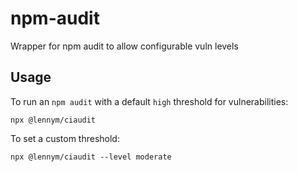 # npm-audit
Wrapper for npm audit to allow configurable vuln levels

## Usage

To run an `npm audit` with a default `high` threshold for vulnerabilities:

```
npx @lennym/ciaudit
```

To set a custom threshold:

```
npx @lennym/ciaudit --level moderate
```
